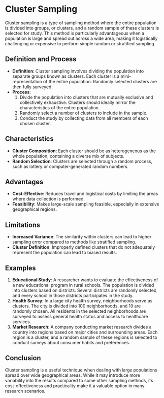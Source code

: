# Cluster Sampling

Cluster sampling is a type of sampling method where the entire population is divided into groups, or clusters, and a random sample of these clusters is selected for study. This method is particularly advantageous when a population is large and spread out across a wide area, making it logistically challenging or expensive to perform simple random or stratified sampling.

## Definition and Process
- **Definition**: Cluster sampling involves dividing the population into separate groups known as clusters. Each cluster is a mini-representation of the entire population. Randomly selected clusters are then fully surveyed.
- **Process**:
  1. Divide the population into clusters that are mutually exclusive and collectively exhaustive. Clusters should ideally mirror the characteristics of the entire population.
  2. Randomly select a number of clusters to include in the sample.
  3. Conduct the study by collecting data from all members of each chosen cluster.

## Characteristics
- **Cluster Composition**: Each cluster should be as heterogeneous as the whole population, containing a diverse mix of subjects.
- **Random Selection**: Clusters are selected through a random process, such as lottery or computer-generated random numbers.

## Advantages
- **Cost-Effective**: Reduces travel and logistical costs by limiting the areas where data collection is performed.
- **Feasibility**: Makes large-scale sampling feasible, especially in extensive geographical regions.

## Limitations
- **Increased Variance**: The similarity within clusters can lead to higher sampling error compared to methods like stratified sampling.
- **Cluster Definition**: Improperly defined clusters that do not adequately represent the population can lead to biased results.

## Examples
1. **Educational Study**: A researcher wants to evaluate the effectiveness of a new educational program in rural schools. The population is divided into clusters based on districts. Several districts are randomly selected, and every school in those districts participates in the study.
2. **Health Survey**: In a large city health survey, neighborhoods serve as clusters. The city is divided into 100 neighborhoods, and 10 are randomly chosen. All residents in the selected neighborhoods are surveyed to assess general health status and access to healthcare services.
3. **Market Research**: A company conducting market research divides a country into regions based on major cities and surrounding areas. Each region is a cluster, and a random sample of these regions is selected to conduct surveys about consumer habits and preferences.

## Conclusion

Cluster sampling is a useful technique when dealing with large populations spread over wide geographical areas. While it may introduce more variability into the results compared to some other sampling methods, its cost-effectiveness and practicality make it a valuable option in many research scenarios.
